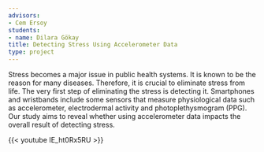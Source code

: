```yaml
---
advisors:
- Cem Ersoy
students:
- name: Dilara Gökay
title: Detecting Stress Using Accelerometer Data
type: project
---
```


Stress becomes a major issue in public health systems. It is known to be the reason for many diseases. Therefore, it is crucial to eliminate stress from life. The very first step of eliminating the stress is detecting it. Smartphones and wristbands include some sensors that measure physiological data such as accelerometer, electrodermal activity and photoplethysmogram (PPG). Our study aims to reveal whether using accelerometer data impacts the overall result of detecting stress.


{{< youtube IE_ht0Rx5RU >}}